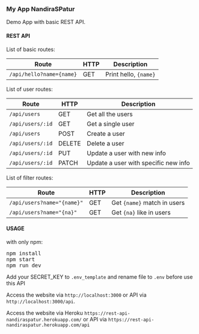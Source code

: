 ### My App NandiraSPatur

Demo App with basic REST API.

#### REST API

List of basic routes:

| Route | HTTP | Description |
|-------|------|-------------|
| ```/api/hello?name={name}``` | GET | Print hello, ```{name}```

List of user routes:

| Route | HTTP | Description |
|-------|------|-------------|
| ```/api/users``` | GET | Get all the users |
| ```/api/users/:id```|	GET	| Get a single user |
| ```/api/users```	| POST	| Create a user |
| ```/api/users/:id``` |	DELETE	| Delete a user |
| ```/api/users/:id```	| PUT	| Update a user with new info |
| ```/api/users/:id```	| PATCH	| Update a user with specific new info |

List of filter routes:

| Route | HTTP | Description |
|-------|------|-------------|
| ```/api/users?name="{name}"``` |	GET |	Get ```{name}``` match in users |
| ```/api/users?name="{na}"```	| GET |	Get ```{na}``` like in users |

#### USAGE
with only npm:
<pre>npm install
npm start
npm run dev</pre>

Add your SECRET_KEY to ```.env_template``` and rename file to ```.env``` before use this API

Access the website via ```http://localhost:3000``` or API via ```http://localhost:3000/api```.

Access the website via Heroku ```https://rest-api-nandiraspatur.herokuapp.com/```
 or API via ```https://rest-api-nandiraspatur.herokuapp.com/api```
